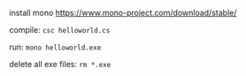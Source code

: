 install mono https://www.mono-project.com/download/stable/

compile:
``csc helloworld.cs``

run:
``mono helloworld.exe``

delete all exe files: ``rm *.exe``
